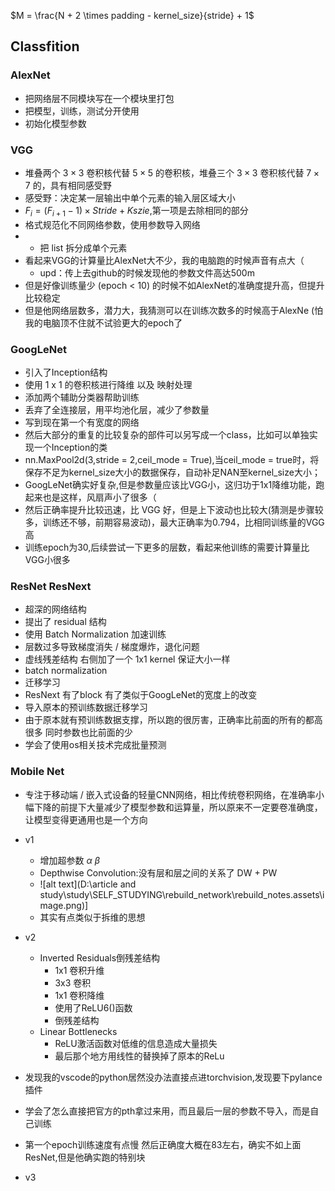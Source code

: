 $M = \frac{N + 2  \times padding - kernel_size}{stride} + 1$

## Classfition

### AlexNet 

- 把网络层不同模块写在一个模块里打包
- 把模型，训练，测试分开使用
- 初始化模型参数
  
### VGG

- 堆叠两个 $3 \times 3$ 卷积核代替 $5 \times 5$ 的卷积核，堆叠三个 $3 \times 3$ 卷积核代替 $7 \times 7$ 的，具有相同感受野
- 感受野：决定某一层输出中单个元素的输入层区域大小
- $F_i = (F_{i + 1} - 1) \times Stride + Kszie$,第一项是去除相同的部分
- 格式规范化不同网络参数，使用参数导入网络
- * 把 list 拆分成单个元素
- 看起来VGG的计算量比AlexNet大不少，我的电脑跑的时候声音有点大（
  - upd：传上去github的时候发现他的参数文件高达500m
- 但是好像训练量少 (epoch < 10) 的时候不如AlexNet的准确度提升高，但提升比较稳定
- 但是他网络层数多，潜力大，我猜测可以在训练次数多的时候高于AlexNe (怕我的电脑顶不住就不试验更大的epoch了


### GoogLeNet

- 引入了Inception结构  
- 使用 1 x 1 的卷积核进行降维 以及 映射处理
- 添加两个辅助分类器帮助训练
- 丢弃了全连接层，用平均池化层，减少了参数量
- 写到现在第一个有宽度的网络
- 然后大部分的重复的比较复杂的部件可以另写成一个class，比如可以单独实现一个Inception的类
- nn.MaxPool2d(3,stride = 2,ceil_mode = True),当ceil_mode = true时，将保存不足为kernel_size大小的数据保存，自动补足NAN至kernel_size大小；
- GoogLeNet确实好复杂,但是参数量应该比VGG小，这归功于1x1降维功能，跑起来也是这样，风扇声小了很多（
- 然后正确率提升比较迅速，比 VGG 好，但是上下波动也比较大(猜测是步骤较多，训练还不够，前期容易波动)，最大正确率为0.794，比相同训练量的VGG高
- 训练epoch为30,后续尝试一下更多的层数，看起来他训练的需要计算量比VGG小很多

### ResNet ResNext

- 超深的网络结构
- 提出了 residual 结构
- 使用 Batch Normalization 加速训练
- 层数过多导致梯度消失 / 梯度爆炸，退化问题
- 虚线残差结构 右侧加了一个 1x1 kernel 保证大小一样
- batch normalization
- 迁移学习
- ResNext 有了block 有了类似于GoogLeNet的宽度上的改变
- 导入原本的预训练数据迁移学习
- 由于原本就有预训练数据支撑，所以跑的很厉害，正确率比前面的所有的都高很多 同时参数也比前面的少
- 学会了使用os相关技术完成批量预测

### Mobile Net
- 专注于移动端 / 嵌入式设备的轻量CNN网络，相比传统卷积网络，在准确率小幅下降的前提下大量减少了模型参数和运算量，所以原来不一定要卷准确度，让模型变得更通用也是一个方向
- v1 
  - 增加超参数 $\alpha$ $\beta$
  - Depthwise Convolution:没有层和层之间的关系了 DW + PW
  - ![alt text](D:\article and  study\study\SELF_STUDYING\rebuild_network\rebuild_notes.assets\image.png)]
  - 其实有点类似于拆维的思想
- v2
  - Inverted Residuals倒残差结构
    - 1x1 卷积升维
    - 3x3 卷积
    - 1x1 卷积降维
    - 使用了ReLU6()函数
    - 倒残差结构
  - Linear Bottlenecks
    - ReLU激活函数对低维的信息造成大量损失
    - 最后那个地方用线性的替换掉了原本的ReLu
- 发现我的vscode的python居然没办法直接点进torchvision,发现要下pylance插件
- 学会了怎么直接把官方的pth拿过来用，而且最后一层的参数不导入，而是自己训练
- 第一个epoch训练速度有点慢 然后正确度大概在83左右，确实不如上面ResNet,但是他确实跑的特别块

- v3

